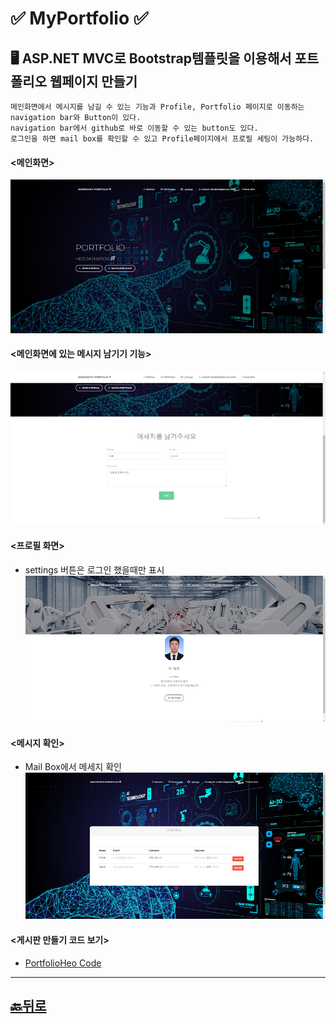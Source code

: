 # ✅ MyPortfolio ✅
## 🖥 ASP.NET MVC로 Bootstrap템플릿을 이용해서 포트폴리오 웹페이지 만들기 
```
메인화면에서 메시지를 남길 수 있는 기능과 Profile, Portfolio 페이지로 이동하는 navigation bar와 Button이 있다. 
navigation bar에서 github로 바로 이동할 수 있는 button도 있다. 
로그인을 하면 mail box를 확인할 수 있고 Profile페이지에서 프로필 세팅이 가능하다. 
```


#### <메인화면>
![PortfolioHeo](https://github.com/JaehyeonHeo/MyPortfolio/blob/main/Images/MyPortfolioWeb%20(1).png?raw=true "메인화면")
#### <메인화면에 있는 메시지 남기기 기능>
![PortfolioHeo](https://github.com/JaehyeonHeo/MyPortfolio/blob/main/Images/MyPortfolioWeb%20(2).png?raw=true "메인화면에 있는 메시지 남기기 기능")
#### <프로필 화면>
* settings 버튼은 로그인 했을때만 표시 
![PortfolioHeo](https://github.com/JaehyeonHeo/MyPortfolio/blob/main/Images/MyPortfolioWeb%20(3).png?raw=true "프로필 화면")
#### <메시지 확인>
* Mail Box에서 메세지 확인 
![PortfolioHeo](https://github.com/JaehyeonHeo/MyPortfolio/blob/main/Images/MyPortfolioWeb%20(4).png?raw=true "메시지 확인")




#### <게시판 만들기 코드 보기> 
* [PortfolioHeo Code](https://github.com/JaehyeonHeo/MyPortfolio/tree/main/PortfolioHeo "소스코드") 










______________________
## [🔙뒤로]( https://github.com/JaehyeonHeo)
